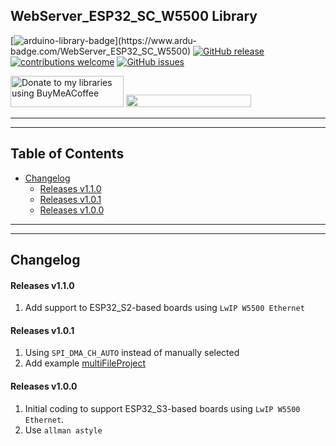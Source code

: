## WebServer_ESP32_SC_W5500 Library

[![arduino-library-badge](https://www.ardu-badge.com/badge/WebServer_ESP32_SC_W5500.svg?)](https://www.ardu-badge.com/WebServer_ESP32_SC_W5500)
[![GitHub release](https://img.shields.io/github/release/khoih-prog/WebServer_ESP32_SC_W5500.svg)](https://github.com/khoih-prog/WebServer_ESP32_SC_W5500/releases)
[![contributions welcome](https://img.shields.io/badge/contributions-welcome-brightgreen.svg?style=flat)](#Contributing)
[![GitHub issues](https://img.shields.io/github/issues/khoih-prog/WebServer_ESP32_SC_W5500.svg)](http://github.com/khoih-prog/WebServer_ESP32_SC_W5500/issues)

<a href="https://www.buymeacoffee.com/khoihprog6" title="Donate to my libraries using BuyMeACoffee"><img src="https://cdn.buymeacoffee.com/buttons/v2/default-yellow.png" alt="Donate to my libraries using BuyMeACoffee" style="height: 50px !important;width: 181px !important;" ></a>
<a href="https://www.buymeacoffee.com/khoihprog6" title="Donate to my libraries using BuyMeACoffee"><img src="https://img.shields.io/badge/buy%20me%20a%20coffee-donate-orange.svg?logo=buy-me-a-coffee&logoColor=FFDD00" style="height: 20px !important;width: 200px !important;" ></a>

---
---

## Table of Contents


* [Changelog](#changelog)
  * [Releases v1.1.0](#releases-v110)
  * [Releases v1.0.1](#releases-v101)
  * [Releases v1.0.0](#releases-v100)

---
---

## Changelog

#### Releases v1.1.0

1. Add support to ESP32_S2-based boards using `LwIP W5500 Ethernet`

#### Releases v1.0.1

1. Using `SPI_DMA_CH_AUTO` instead of manually selected
2. Add example [multiFileProject](https://github.com/khoih-prog/WebServer_ESP32_SC_W5500/tree/main/examples/multiFileProject)

#### Releases v1.0.0

1. Initial coding to support ESP32_S3-based boards using `LwIP W5500 Ethernet`.
2. Use `allman astyle`


